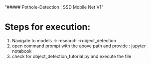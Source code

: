 "##### Pothole-Detection : SSD Mobile Net V1" 

# Steps for execution:
1. Navigate to models -> research ->object_detection
2. open command prompt with the above path and provide : jupyter notebook
3. check for object_detection_tutorial.py and execute the file

